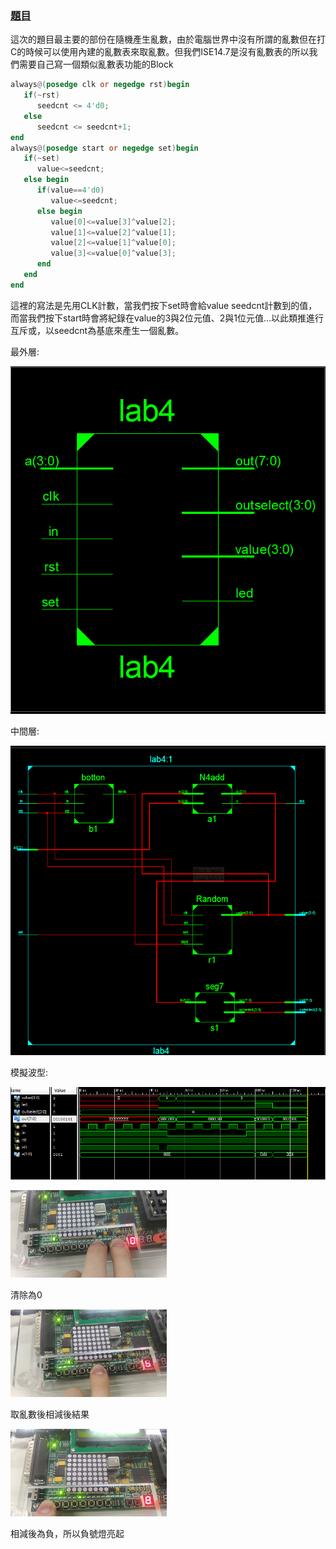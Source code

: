 ### [題目](https://github.com/stormteeth/FPGA-#lab-4)
 這次的題目最主要的部份在隨機產生亂數，由於電腦世界中沒有所謂的亂數但在打C的時候可以使用內建的亂數表來取亂數。但我們ISE14.7是沒有亂數表的所以我們需要自己寫一個類似亂數表功能的Block
 
```verilog
always@(posedge clk or negedge rst)begin
   if(~rst)
      seedcnt <= 4'd0;
   else 
      seedcnt <= seedcnt+1;
end
always@(posedge start or negedge set)begin
   if(~set)
      value<=seedcnt;
   else begin
      if(value==4'd0)
         value<=seedcnt;
      else begin
         value[0]<=value[3]^value[2];
         value[1]<=value[2]^value[1];
         value[2]<=value[1]^value[0];
         value[3]<=value[0]^value[3];
      end 
   end  
end
```
這裡的寫法是先用CLK計數，當我們按下set時會給value seedcnt計數到的值，而當我們按下start時會將紀錄在value的3與2位元值、2與1位元值...以此類推進行互斥或，以seedcnt為基底來產生一個亂數。

最外層:

![](result/Lab4-1.png)

中間層:

![](result/Lab4-2.png)

模擬波型:

![](result/Lab4-3.png)

![](result/Lab4-4.png)

清除為0

![](result/Lab4-5.png)

取亂數後相減後結果

![](result/Lab4-6.png)

相減後為負，所以負號燈亮起
